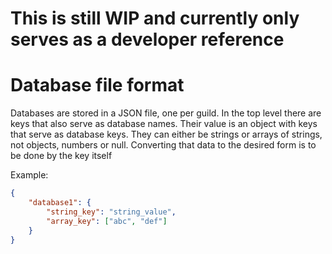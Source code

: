 # This is still WIP and currently only serves as a developer reference

# Database file format
Databases are stored in a JSON file, one per guild. In the top level there are keys that also serve as database names. Their value is an object with keys that serve as database keys. They can either be strings or arrays of strings, not objects, numbers or null. Converting that data to the desired form is to be done by the key itself

Example:
```json
{
	"database1": {
		"string_key": "string_value",
		"array_key": ["abc", "def"]
	}
}
```